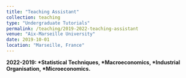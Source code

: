 ```yaml
---
title: "Teaching Assistant"
collection: teaching
type: "Undergraduate Tutorials"
permalink: /teaching/2019-2022-teaching-assistant
venue: "Aix-Marseille University"
date: 2019-10-01 
location: "Marseille, France"
---
```


<b>2022-2019: 
*Statistical Techniques, 
*Macroeconomics, 
*Industrial Organisation, 
*Microeconomics.</b>


